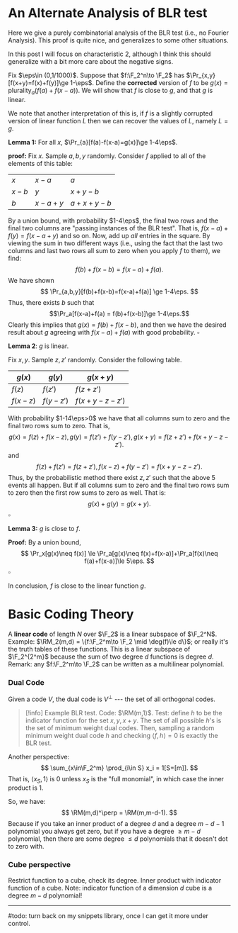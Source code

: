 $\newcommand{\eps}{\varepsilon}$
$\newcommand{\F}{\mathbb{F}}$
$\newcommand{\E}{\mathbb{E}}$
$\newcommand{\RM}{\mathsf{RM}}$
# An Alternate Analysis of BLR test
Here we give a purely combinatorial analysis of the BLR test  (i.e., no Fourier Analysis). 
This proof is quite nice, and generalizes to some other situations.

In this post I will focus on characteristic $2$, although I think this should generalize with a bit more care about the negative signs. 

Fix $\eps\in (0,1/1000)$.
Suppose that $f:\F_2^n\to \F_2$ has $\Pr_{x,y}[f(x+y)=f(x)+f(y)]\ge 1-\eps$.
Define the **corrected** version of $f$ to be $g(x)=\text{plurality}_a(f(a)+f(x-a))$.
We will show that $f$ is close to $g$, and that $g$ is linear. 

We note that another interpretation of this is, if $f$ is a slightly corrupted version of linear function $L$ then we can recover the values of $L$, namely $L=g$.

**Lemma 1:**
For all $x$, $\Pr_{a}[f(a)-f(x-a)=g(x)]\ge 1-4\eps$.

**proof:**
Fix $x$. Sample $a,b,y$ randomly.
Consider $f$ applied to all of the elements of this table:

|       |         |           |
| ----- | ------- | --------- |
| $x$   | $x-a$   | $a$       |
| $x-b$ | $y$     | $x+y-b$   |
| $b$   | $x-a+y$ | $a+x+y-b$ |

By a union bound, with probability $1-4\eps$, the final two rows and the final two columns are "passing instances of the BLR test". That is, $f(x-a)+f(y)=f(x-a+y)$ and so on.
Now, add up *all* entries in the square. 
By viewing the sum in two different ways (i.e., using the fact that the last two columns and last two rows all sum to zero when you apply $f$ to them), we find:
$$
f(b)+f(x-b)=f(x-a)+f(a).
$$
We have shown 
$$
\Pr_{a,b,y}[f(b)+f(x-b)=f(x-a)+f(a)] \ge 1-4\eps.
$$
Thus, there exists $b$ such that 
$$\Pr_a[f(x-a)+f(a) = f(b)+f(x-b)]\ge 1-4\eps.$$
Clearly this implies that $g(x)=f(b)+f(x-b)$, and then we have the desired result about $g$ agreeing with $f(x-a)+f(a)$ with good probability. 
$\square$


**Lemma 2**: $g$ is linear.

Fix $x,y$. Sample $z,z'$ randomly.
Consider the following table.

| $g(x)$   | $g(y)$    | $g(x+y)$      |
| -------- | --------- | ------------- |
| $f(z)$   | $f(z')$   | $f(z+z')$     |
| $f(x-z)$ | $f(y-z')$ | $f(x+y-z-z')$ |

With probability $1-14\eps>0$ we have that all columns sum to zero and the final two rows sum to zero. That is, 
$$
g(x)=f(z)+f(x-z), g(y)=f(z')+f(y-z'), g(x+y)=f(z+z')+f(x+y-z-z').
$$
and
$$
f(z)+f(z')=f(z+z'), f(x-z)+f(y-z')=f(x+y-z-z').
$$
Thus, by the probabilistic method there exist $z,z'$ such that the above 5 events all happen. 
But if all columns sum to zero and the final two rows sum to zero then the first row sums to zero as well. That is:
$$
g(x)+g(y)=g(x+y).
$$
$\square$

**Lemma 3:** $g$ is close to $f$. 

**Proof:**
By a union bound,
$$
\Pr_x[g(x)\neq f(x)] \le \Pr_a[g(x)\neq f(x)+f(x-a)]+\Pr_a[f(x)\neq f(a)+f(x-a)]\le 5\eps.
$$
$\square$

In conclusion, $f$ is close to the linear function $g$. 

# Basic Coding Theory

A **linear code** of length $N$ over $\F_2$ is a linear subspace of $\F_2^N$.
Example: $\RM_2(m,d) = \{f:\F_2^m\to \F_2 \mid \deg(f)\le d\}$; or really it's the truth tables of these functions. This is a linear subspace of $\F_2^{2^m}$ because the sum of two degree $d$ functions is degree $d$.
Remark: any $f:\F_2^m\to \F_2$ can be written as a multilinear polynomial. 

### Dual Code
Given a code $V$, the dual code is $V^\perp$ --- the set of all orthogonal codes.

> [!info] Example
> BLR test. Code: $\RM(m,1)$. 
> Test: define $h$ to be the indicator function for the set $x, y, x+y$. 
> The set of all possible $h$'s is the set of minimum weight dual codes. 
> Then, sampling a random minimum weight dual code $h$ and checking $\langle f, h\rangle=0$ is exactly the BLR test. 

Another perspective: 
$$
\sum_{x\in\F_2^m} \prod_{i\in S} x_i = 1[S=[m]].
$$
That is, $\langle x_S, 1\rangle$ is $0$ unless $x_S$ is the "full monomial", in which case the inner product is $1$. 

So, we have:
$$
\RM(m,d)^\perp = \RM(m,m-d-1).
$$
Because if you take an inner product of a degree $d$ and a degree $m-d-1$ polynomial you always get zero, but if you have a degree $\ge m-d$ polynomial, then there are some degree $\le d$ polynomials that it doesn't dot to zero with. 

### Cube perspective

Restrict function to a cube, check its degree. 
Inner product with indicator function of a cube. 
Note: indicator function of a dimension $d$ cube is a degree $m-d$ polynomial!

---
#todo: turn back on my snippets library, once I can get it more under control.